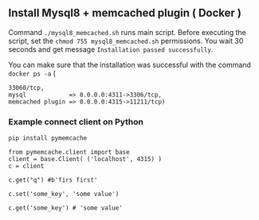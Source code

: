 ## Install Mysql8 + memcached plugin ( Docker )
Command  `./mysql8_memcached.sh` runs main script. 
Before executing the script, set the `chmod 755 mysql8_memcached.sh` permissions.
You wait 30 seconds and get message `Installation passed successfully`.

You can make sure that the installation was successful with the command  `docker ps -a` (
```
33060/tcp, 
mysql            => 0.0.0.0:4311->3306/tcp, 
memcached plugin => 0.0.0.0:4315->11211/tcp)
```


### Example connect client on Python

`pip install pymemcache`

```
from pymemcache.client import base
client = base.Client( ('localhost', 4315) )
c = client

c.get("q") #b'firs first'

c.set('some_key', 'some value')

c.get('some_key') # 'some value'
```